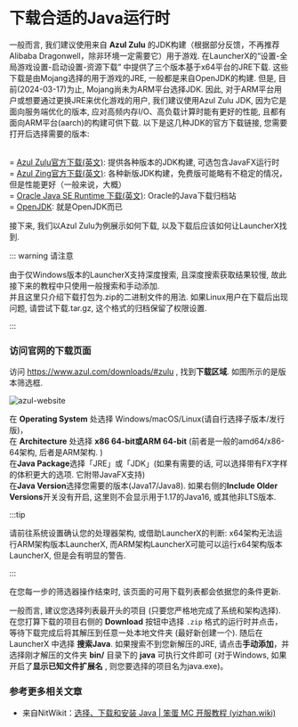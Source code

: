 # 下载合适的Java运行时

一般而言, 我们建议使用来自 **Azul Zulu** 的JDK构建（根据部分反馈，不再推荐Alibaba Dragonwell，除非环境一定需要它）用于游戏. 在LauncherX的“设置-全局游戏设置-启动设置-资源下载” 中提供了三个版本基于x64平台的JRE下载. 这些下载是由Mojang选择的用于游戏的JRE, 一般都是来自OpenJDK的构建. 但是, 目前(2024-03-17)为止, Mojang尚未为ARM平台选择JDK. 因此, 对于ARM平台用户或想要通过更换JRE来优化游戏的用户, 我们建议使用Azul Zulu JDK, 因为它是面向服务端优化的版本, 应对高频内存I/O、高负载计算时能有更好的性能, 且都有面向ARM平台(aarch)的构建可供下载. 以下是这几种JDK的官方下载链接, 您需要打开后选择需要的版本:

<br>= [Azul Zulu官方下载(英文)](https://www.azul.com/downloads/#zulu): 提供各种版本的JDK构建, 可选包含JavaFX运行时
<br>= [Azul Zing官方下载(英文)](https://www.azul.com/downloads/#prime): 各种新版JDK构建，免费版可能略有不稳定的情况，但是性能更好（一般来说，大概）
<br>= [Oracle Java SE Runtime 下载(英文)](https://www.oracle.com/cn/java/technologies/downloads/archive/): Oracle的Java下载归档站
<br>= [OpenJDK](https://openjdk.org/): 就是OpenJDK而已



接下来, 我们以Azul Zulu为例展示如何下载, 以及下载后应该如何让LauncherX找到.

::: warning 请注意

由于仅Windows版本的LauncherX支持深度搜索, 且深度搜索获取结果较慢, 故此接下来的教程中只使用一般搜索和手动添加.<br>并且这里只介绍下载打包为.zip的二进制文件的用法. 如果Linux用户在下载后出现问题, 请尝试下载.tar.gz, 这个格式的归档保留了权限设置.

:::

### 访问官网的下载页面

访问 https://www.azul.com/downloads/#zulu , 找到**下载区域**. 如图所示的是版本筛选框.

![azul-website](/img/lxguide/perOsSetup/azul-website.png)

在 **Operating System** 处选择 Windows/macOS/Linux(请自行选择子版本/发行版)，<br>在 **Architecture** 处选择 **x86 64-bit或ARM 64-bit** (前者是一般的amd64/x86-64架构, 后者是ARM架构. ) <br>在**Java Package**选择「JRE」或「JDK」(如果有需要的话, 可以选择带有FX字样的体积更大的选项. 它附带JavaFX支持)<br>在**Java Version**选择您需要的版本(Java17/Java8). 如果右侧的**Include Older Versions**开关没有开启, 这里则不会显示用于1.17的Java16, 或其他非LTS版本.

:::tip

请前往系统设置确认您的处理器架构, 或借助LauncherX的判断: x64架构无法运行ARM架构版本LauncherX, 而ARM架构LauncherX可能可以运行x64架构版本LauncherX, 但是会有明显的警告.

:::

在您每一步的筛选器操作结束时, 该页面的可用下载列表都会依据您的条件更新.

一般而言, 建议您选择列表最开头的项目 (只要您严格地完成了系统和架构选择). 在您打算下载的项目右侧的 **Download** 按钮中选择 `.zip` 格式的运行时并点击，等待下载完成后将其解压到任意一处本地文件夹 (最好新创建一个).
随后在 LauncherX 中选择 **搜索Java**. 如果搜索不到您新解压的JRE, 请点击**手动添加**，并选择刚才解压的文件夹 **bin/** 目录下的 **java** 可执行文件即可  (对于Windows, 如果开启了**显示已知文件扩展名** , 则您要选择的项目名为java.exe)。

### 参考更多相关文章

- 来自NitWikit：[选择、下载和安装 Java | 笨蛋 MC 开服教程 (yizhan.wiki)](https://yizhan.wiki/NitWikit/preparation/choose-and-download-and-install-java)

